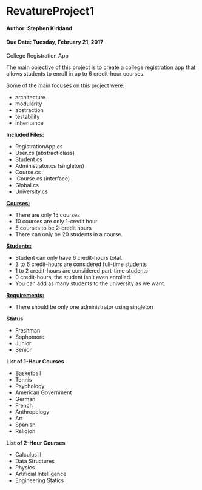 # RevatureProject1
#### Author: Stephen Kirkland
#### Due Date: Tuesday, February 21, 2017
College Registration App

The main objective of this project is to create a college registration app that allows students to enroll in up to 6 credit-hour courses.

Some of the main focuses on this project were:
- architecture
- modularity
- abstraction
- testability
- inheritance

<b>Included Files:</b>
- RegistrationApp.cs
- User.cs (abstract class)
- Student.cs
- Administrator.cs (singleton)
- Course.cs
- ICourse.cs (interface)
- Global.cs
- University.cs

<b><u>Courses:</u></b>
+ There are only 15 courses
+ 10 courses are only 1-credit hour
+ 5 courses to be 2-credit hours
+ There can only be 20 students in a course.

<b><u>Students:</u></b>
+ Student can only have 6 credit-hours total.
+ 3 to 6 credit-hours are considered full-time students
+ 1 to 2 credit-hours are considered part-time students
+ 0 credit-hours, the student isn't even enrolled.
+ You can add as many students to the university as we want.

<b><u>Requirements:</u></b>
+ There should be only one administrator using singleton 


<b>Status</b>
- Freshman
- Sophomore
- Junior
- Senior

<b>List of 1-Hour Courses</b>
- Basketball
- Tennis
- Psychology
- American Government
- German
- French
- Anthropology
- Art
- Spanish
- Religion

<b>List of 2-Hour Courses</b>
- Calculus II
- Data Structures
- Physics
- Artificial Intelligence
- Engineering Statics
